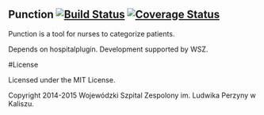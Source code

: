 ## Punction [![Build Status](https://travis-ci.org/amarcinkowski/punction.svg?branch=master)](https://travis-ci.org/amarcinkowski/punction) [![Coverage Status](https://coveralls.io/repos/amarcinkowski/punction/badge.svg)](https://coveralls.io/r/amarcinkowski/punction)

Punction is a tool for nurses to categorize patients.

Depends on hospitalplugin. Development supported by WSZ.

#License

Licensed under the MIT License.

Copyright 2014-2015 Wojewódzki Szpital Zespolony im. Ludwika Perzyny w Kaliszu.















